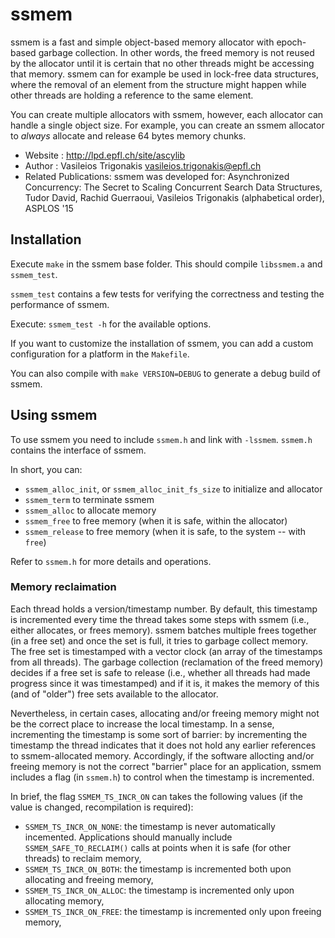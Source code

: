 ssmem
=====

ssmem is a fast and simple object-based memory allocator with epoch-based garbage collection. In other words, the freed memory is not reused by the allocator until it is certain that no other threads might be accessing that memory. ssmem can for example be used in lock-free data structures, where the removal of an element from the structure might happen while other threads are holding a reference to the same element.

You can create multiple allocators with ssmem, however, each allocator can handle a single object size. For example, you can create an ssmem allocator to *always* allocate and release 64 bytes memory chunks.

* Website             : http://lpd.epfl.ch/site/ascylib
* Author              : Vasileios Trigonakis <vasileios.trigonakis@epfl.ch>
* Related Publications: ssmem was developed for:
  Asynchronized Concurrency: The Secret to Scaling Concurrent Search Data Structures,
  Tudor David, Rachid Guerraoui, Vasileios Trigonakis (alphabetical order),
  ASPLOS '15


Installation
------------

Execute `make` in the ssmem base folder.
This should compile `libssmem.a` and `ssmem_test`.

`ssmem_test` contains a few tests for verifying the correctness and testing the performance of ssmem.

Execute: `ssmem_test -h` for the available options.

If you want to customize the installation of ssmem, you can add a custom configuration for a platform in the `Makefile`.

You can also compile with `make VERSION=DEBUG` to generate a debug build of ssmem.

Using ssmem
-----------

To use ssmem you need to include `ssmem.h` and link with `-lssmem`.
`ssmem.h` contains the interface of ssmem.

In short, you can:
   * `ssmem_alloc_init`, or `ssmem_alloc_init_fs_size` to initialize and allocator
   * `ssmem_term` to terminate ssmem
   * `ssmem_alloc` to allocate memory
   * `ssmem_free` to free memory (when it is safe, within the allocator)
   * `ssmem_release` to free memory (when it is safe, to the system -- with `free`)

Refer to `ssmem.h` for more details and operations. 

### Memory reclaimation 

Each thread holds a version/timestamp number. By default, this timestamp is incremented every time the thread takes some steps with ssmem (i.e., either allocates, or frees memory). ssmem batches multiple frees together (in a free set) and once the set is full, it tries to garbage collect memory. The free set is timestamped with a vector clock (an array of the timestamps from all threads). The garbage collection (reclamation of the freed memory) decides if a free set is safe to release (i.e., whether all threads had made progress since it was timestamped) and if it is, it makes the memory of this (and of "older") free sets available to the allocator.

Nevertheless, in certain cases, allocating and/or freeing memory might not be the correct place to increase the local timestamp. In a sense, incrementing the timestamp is some sort of barrier: by incrementing the timestamp the thread indicates that it does not hold any earlier references to ssmem-allocated memory. Accordingly, if the software allocting and/or freeing memory is not the correct "barrier" place for an application, ssmem includes a flag (in `ssmem.h`) to control when the timestamp is incremented.

In brief, the flag `SSMEM_TS_INCR_ON` can takes the following values (if the value is changed, recompilation is required):
  * `SSMEM_TS_INCR_ON_NONE`: the timestamp is never automatically incemented. Applications should manually include `SSMEM_SAFE_TO_RECLAIM()` calls at points when it is safe (for other threads) to reclaim memory,
  * `SSMEM_TS_INCR_ON_BOTH`: the timestamp is incremented both upon allocating and freeing memory,
  * `SSMEM_TS_INCR_ON_ALLOC`: the timestamp is incremented only upon allocating memory,
  * `SSMEM_TS_INCR_ON_FREE`: the timestamp is incremented only upon freeing memory,

